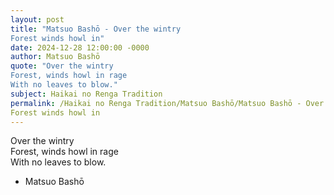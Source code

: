 ```yaml
---
layout: post
title: "Matsuo Bashō - Over the wintry  
Forest winds howl in"
date: 2024-12-28 12:00:00 -0000
author: Matsuo Bashō
quote: "Over the wintry  
Forest, winds howl in rage  
With no leaves to blow."
subject: Haikai no Renga Tradition
permalink: /Haikai no Renga Tradition/Matsuo Bashō/Matsuo Bashō - Over the wintry  
Forest winds howl in
---
```


Over the wintry  
Forest, winds howl in rage  
With no leaves to blow.

- Matsuo Bashō
